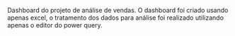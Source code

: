 Dashboard do projeto de análise de vendas.
O dashboard foi criado usando apenas excel, o tratamento dos dados para análise foi realizado utilizando apenas o editor do power query.
